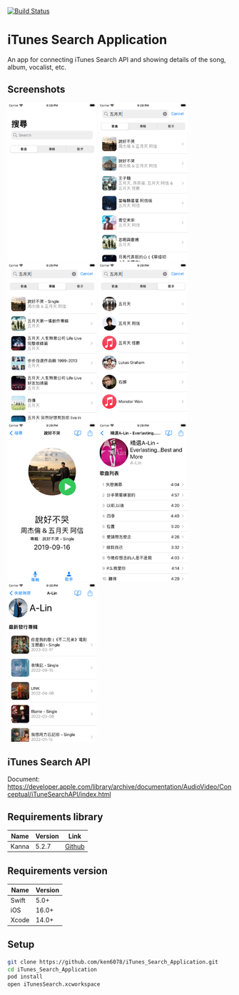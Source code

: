 [![Build Status](https://github.com/ken6078/iTunes_Search_Application/actions/workflows/build.yml/badge.svg?branch=main "Build Status")](https://github.com/ken6078/iTunes_Search_Application/actions/workflows/build.yml "Build Status")
#  iTunes Search Application
An app for connecting iTunes Search API and showing details of the song, album, vocalist, etc.

## Screenshots
<p float="left">
  <img src="https://github.com/ken6078/iTunes_Search_Application/blob/main/Screenshot/Searchpage.png?raw=true" width="200" />
  <img src="https://github.com/ken6078/iTunes_Search_Application/blob/main/Screenshot/SearchSong.png?raw=true" width="200" />
  <img src="https://github.com/ken6078/iTunes_Search_Application/blob/main/Screenshot/SearchAlbum.png?raw=true" width="200" />
  <img src="https://github.com/ken6078/iTunes_Search_Application/blob/main/Screenshot/SearchArtist.png?raw=true" width="200" />
    <img src="https://github.com/ken6078/iTunes_Search_Application/blob/main/Screenshot/SongPage.png?raw=true" width="200" />
	<img src="https://github.com/ken6078/iTunes_Search_Application/blob/main/Screenshot/AlbumPage.png?raw=true" width="200" />
	<img src="https://github.com/ken6078/iTunes_Search_Application/blob/main/Screenshot/ArtistPage.png?raw=true" width="200" />
</p>


## iTunes Search API
Document:
https://developer.apple.com/library/archive/documentation/AudioVideo/Conceptual/iTuneSearchAPI/index.html

## Requirements library
Name    | Version | Link
--------|-------- | -----------------------------------------------
Kanna   | 5.2.7  | [Github](https://github.com/tid-kijyun/Kanna)

## Requirements version
Name    | Version
----------|-----------
Swift      | 5.0+
iOS        | 16.0+
Xcode    | 14.0+

## Setup
``` bash
git clone https://github.com/ken6078/iTunes_Search_Application.git
cd iTunes_Search_Application
pod install
open iTunesSearch.xcworkspace
```
